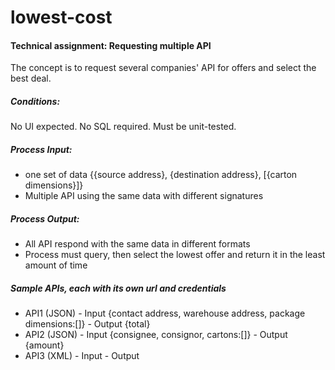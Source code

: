 # lowest-cost

#### Technical assignment: Requesting multiple API

The concept is to request several companies' API for offers and select the best deal.

##### Conditions:

No UI expected.
No SQL required.
Must be unit-tested.

##### Process Input:

* one set of data {{source address}, {destination address}, [{carton dimensions}]}
* Multiple API using the same data with different signatures

##### Process Output:

* All API respond with the same data in different formats
* Process must query, then select the lowest offer and return it in the least amount of time
 
##### Sample APIs, each with its own url and credentials

* API1 (JSON)
                - Input {contact address, warehouse address, package dimensions:[]}
                - Output {total}
* API2 (JSON)
                - Input {consignee, consignor, cartons:[]}
                - Output {amount}
* API3 (XML)
                - Input <xml><source/><destination/><packages><package/></packages></xml>
                - Output <xml><quote/></xml>